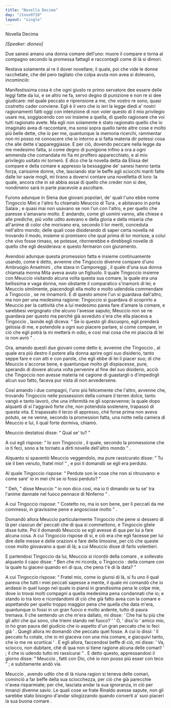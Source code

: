 ```yaml
---
title: "Novella Decima"
day: "itnov0710"
layout: "single"
---
```

<html>
 <head>
 </head>
 <body>
  <div id="nov0710" type="novella" who="dioneo">
   <head>
    Novella Decima
   </head>
   <p>
    <i>
     [Speaker: dioneo]
    </i>
   </p>
   <argument>
    <p>
     <milestone id="p07100001"/>
     Due sanesi amano una donna comare dell'uno: muore il compare e torna al compagno secondo la promessa fattagli e raccontagli come di l&agrave; si dimori.
    </p>
   </argument>
   <div3 type="commentary" who="author">
    <p>
     <milestone id="p07100002"/>
     Restava solamente al
     <name persref="dioneo" type="person">
      re
     </name>
     il dover novellare; il quale, poi che vide le donne racchetate, che del pero tagliato che colpa avuta non avea si dolevano, incominci&ograve;:
    </p>
   </div3>
   <div3 type="commentary" who="dioneo">
    <p>
     <milestone id="p07100003"/>
     Manifestissima cosa &egrave; che ogni giusto re primo servatore dee essere delle leggi fatte da lui, e se altro ne fa, servo degno di punizione e non re si dee giudicare: nel quale peccato e riprensione a me, che vostro re sono, quasi costretto cader conviene.
     <milestone id="p07100004"/>
     Egli &egrave; il vero che io ieri la legge diedi a' nostri ragionamenti fatti oggi con intenzione di non voler questo d&iacute; il mio privilegio usare ma, soggiacendo con voi insieme a quella, di quello ragionare che voi tutti ragionato avete.
     <milestone id="p07100005"/>
     Ma egli non solamente &egrave; stato ragionato quello che io imaginato avea di raccontare, ma sonsi sopra quello tante altre cose e molto pi&uacute; belle dette, che io per me, quantunque la memoria ricerchi, rammentar non mi posso n&eacute; conoscere che io intorno a s&iacute; fatta materia dir potessi cosa che alle dette s'appareggiasse.
     <milestone id="p07100006"/>
     E per ci&ograve;, dovendo peccare nella legge da me medesimo fatta, s&iacute; come degno di punigione infino a ora a ogni ammenda che comandata mi fia mi proffero apparecchiato, e al mio privilegio usitato mi torner&ograve;.
     <milestone id="p07100007"/>
     E dico che la novella detta da
     <name persref="elissa" type="person">
      Elissa
     </name>
     del compare e della comare e appresso la bessaggine de' sanesi hanno tanta forza, carissime donne, che, lasciando star le beffe agli sciocchi mariti fatte dalle lor savie mogli, mi tirano a dovervi contare una novelletta di loro: la quale, ancora che in s&eacute; abbia assai di quello che creder non si dee, nondimeno sar&agrave; in parte piacevole a ascoltare.
    </p>
   </div3>
   <p>
    <milestone id="p07100008"/>
    Furono adunque in
    <name placeref="siena" type="place">
     Siena
    </name>
    due giovani popolari, de' quali l'uno ebbe nome
    <name persref="tingocciomini" type="person">
     Tingoccio Mini
    </name>
    e l'altro fu chiamato
    <name persref="meucciotura" type="person">
     Meuccio di Tura
    </name>
    , e abitavano in
    <name placeref="portasalaia" type="place">
     porta Salaia
    </name>
    ; e quasi mai non usavano se non l'un con l'altro, e per quello che paresse s'amavano molto.
    <milestone id="p07100009"/>
    E andando, come gli uomini vanno, alle chiese e alle prediche, pi&uacute; volte udito avevano e della gloria e della miseria che all'anime di color che morivano era, secondo li lor meriti, conceduta nell'altro mondo; delle quali cose disiderando di saper certa novella n&eacute; trovando il modo, insieme si promisero che qual prima di lor morisse, a colui che vivo fosse rimaso, se potesse, ritornerebbe e direbbegli novelle di quello che egli desiderava: e questo fermaron con giuramento.
   </p>
   <p>
    <milestone id="p07100010"/>
    Avendosi adunque questa promession fatta e insieme continuamente usando, come &egrave; detto, avvenne che
    <name persref="tingocciomini" type="person">
     Tingoccio
    </name>
    divenne compare d'uno
    <name persref="ambruogioanselmini" type="person">
     Ambruogio Anselmini
    </name>
    , che stava in
    <name placeref="camporeggi" type="place">
     Camporeggi
    </name>
    , il quale d'una sua donna chiamata
    <name persref="mitaanselmini" type="person">
     monna Mita
    </name>
    aveva avuto un figliuolo.
    <milestone id="p07100011"/>
    Il quale
    <name persref="tingocciomini" type="person">
     Tingoccio
    </name>
    insieme con
    <name persref="meucciotura" type="person">
     Meuccio
    </name>
    visitando alcuna volta questa sua comare, la quale era una bellissima e vaga donna, non obstante il comparatico s'inamor&ograve; di lei; e
    <name persref="meucciotura" type="person">
     Meuccio
    </name>
    similmente, piacendogli ella molto e molto udendola commendare a
    <name persref="tingocciomini" type="person">
     Tingoccio
    </name>
    , se ne innamor&ograve;.
    <milestone id="p07100012"/>
    E di questo amore l'un si guardava dall'altro, ma non per una medesima ragione:
    <name persref="tingocciomini" type="person">
     Tingoccio
    </name>
    si guardava di scoprirlo a
    <name persref="meucciotura" type="person">
     Meuccio
    </name>
    per la cattivit&agrave; che a lui medesimo parea fare d'amare la comare, e sarebbesi vergognato che alcuno l'avesse saputo;
    <name persref="meucciotura" type="person">
     Meuccio
    </name>
    non se ne guardava per questo ma perch&eacute; gi&agrave; avveduto s'era che ella piaceva a
    <name persref="tingocciomini" type="person">
     Tingoccio
    </name>
    , laonde egli diceva:
    <milestone id="p07100013"/>
    <q direct="unspecified" who="meucciotura">
     Se io questo gli discuopro, egli prender&agrave; gelosia di me, e potendole a ogni suo piacere parlare, s&iacute; come compare, in ci&ograve; che egli potr&agrave; la mi metter&agrave; in odio, e cos&iacute; mai cosa che mi piaccia di lei io non avr&ograve;
    </q>
    .
   </p>
   <p>
    <milestone id="p07100014"/>
    Ora, amando questi due giovani come detto &egrave;, avvenne che
    <name persref="tingocciomini" type="person">
     Tingoccio
    </name>
    , al quale era pi&uacute; destro il potere alla
    <name persref="mitaanselmini" type="person">
     donna
    </name>
    aprire ogni suo disiderio, tanto seppe fare e con atti e con parole, che egli ebbe di lei il piacer suo; di che
    <name persref="meucciotura" type="person">
     Meuccio
    </name>
    s'accorse bene, e quantunque molto gli dispiacesse, pure, sperando di dovere alcuna volta pervenire al fine del suo disiderio, acci&ograve; che
    <name persref="tingocciomini" type="person">
     Tingoccio
    </name>
    non avesse materia n&eacute; cagione di guastargli o d'impedirgli alcun suo fatto, faceva pur vista di non avvedersene.
   </p>
   <p>
    <milestone id="p07100015"/>
    Cos&iacute; amando i due compagni, l'uno pi&uacute; felicemente che l'altro, avvenne che, trovando
    <name persref="tingocciomini" type="person">
     Tingoccio
    </name>
    nelle possessioni della
    <name persref="mitaanselmini" type="person">
     comare
    </name>
    il terren dolce, tanto vang&ograve; e tanto lavor&ograve;, che una infermit&agrave; ne gli sopravvenne; la quale dopo alquanti d&iacute; s&iacute; l'aggrav&ograve; forte che, non potendola sostenere, trapass&ograve; di questa vita.
    <milestone id="p07100016"/>
    E trapassato il terzo d&iacute; appresso, ch&eacute; forse prima non aveva potuto, se ne venne, secondo la promession fatta, una notte nella camera di
    <name persref="meucciotura" type="person">
     Meuccio
    </name>
    e lui, il qual forte dormiva, chiam&ograve;.
   </p>
   <p>
    <milestone id="p07100017"/>
    <name persref="meucciotura" type="person">
     Meuccio
    </name>
    destatosi disse:
    <q direct="unspecified" who="meucciotura">
     Qual se' tu?
    </q>
   </p>
   <p>
    <milestone id="p07100018"/>
    A cui egli rispose:
    <q direct="unspecified" who="tingocciomini">
     Io son
     <name persref="tingocciomini" type="person">
      Tingoccio
     </name>
     , il quale, secondo la promessione che io ti feci, sono a te tornato a dirti novelle dell'altro mondo
    </q>
    .
   </p>
   <p>
    <milestone id="p07100019"/>
    Alquanto si spavent&ograve;
    <name persref="meucciotura" type="person">
     Meuccio
    </name>
    veggendolo, ma pure rassicurato disse:
    <q direct="unspecified" who="meucciotura">
     Tu sie il ben venuto,
     <name persref="tingocciomini" type="person">
      fratel
     </name>
     mio!
    </q>
    , e poi il domand&ograve; se egli era perduto.
   </p>
   <p>
    <milestone id="p07100020"/>
    Al quale
    <name persref="tingocciomini" type="person">
     Tingoccio
    </name>
    rispose:
    <q direct="unspecified" who="tingocciomini">
     Perdute son le cose che non si ritruovano: e come sare' io in mei chi se io fossi perduto?
    </q>
   </p>
   <p>
    <milestone id="p07100021"/>
    <q direct="unspecified" who="meucciotura">
     Deh,
    </q>
    disse
    <name persref="meucciotura" type="person">
     Meuccio
    </name>
    <q direct="unspecified">
     io non dico cos&iacute;, ma io ti dimando se tu se' tra l'anime dannate nel fuoco pennace di
     <name placeref="inferno" type="place">
      Ninferno
     </name>
    </q>
    .
   </p>
   <p>
    <milestone id="p07100022"/>
    A cui
    <name persref="tingocciomini" type="person">
     Tingoccio
    </name>
    rispose:
    <q direct="unspecified" who="tingocciomini">
     Costetto no, ma io son bene, per li peccati da me commessi, in gravissime pene e angosciose molto
    </q>
    .
   </p>
   <p>
    <milestone id="p07100023"/>
    Domand&ograve; allora
    <name persref="meucciotura" type="person">
     Meuccio
    </name>
    particularmente
    <name persref="tingocciomini" type="person">
     Tingoccio
    </name>
    che pene si dessero di l&agrave; per ciascun de' peccati che di qua si commettono, e
    <name persref="tingocciomini" type="person">
     Tingoccio
    </name>
    gliele disse tutte. Poi il domand&ograve;
    <name persref="meucciotura" type="person">
     Meuccio
    </name>
    se egli avesse di qua per lui a fare alcuna cosa. A cui
    <name persref="tingocciomini" type="person">
     Tingoccio
    </name>
    rispose di s&iacute;, e ci&ograve; era che egli facesse per lui dire delle messe e delle orazioni e fare delle limosine, per ci&ograve; che queste cose molto giovavano a quei di l&agrave;; a cui
    <name persref="meucciotura" type="person">
     Meuccio
    </name>
    disse di farlo volentieri.
   </p>
   <p>
    <milestone id="p07100024"/>
    E partendosi
    <name persref="tingocciomini" type="person">
     Tingoccio
    </name>
    da lui,
    <name persref="meucciotura" type="person">
     Meuccio
    </name>
    si ricord&ograve; della
    <name persref="mitaanselmini" type="person">
     comare
    </name>
    , e sollevato alquanto il capo disse:
    <q direct="unspecified" who="meucciotura">
     Ben che mi ricorda, o
     <name persref="tingocciomini" type="person">
      Tingoccio
     </name>
     : della comare con la quale tu giacevi quando eri di qua, che pena t'&egrave; di l&agrave; data?
    </q>
   </p>
   <p>
    <milestone id="p07100025"/>
    A cui
    <name persref="tingocciomini" type="person">
     Tingoccio
    </name>
    rispose:
    <q direct="unspecified" who="tingocciomini">
     <name persref="meucciotura" type="person">
      Fratel
     </name>
     mio, come io giunsi di l&agrave;, s&iacute; fu uno il qual pareva che tutti i miei peccati sapesse a mente, il quale mi comand&ograve; che io andassi in quel luogo nel quale io piansi in grandissima pena le colpe mie, dove io trovai molti compagni a quella medesima pena condannati che io; e stando io tra loro e ricordandomi di ci&ograve; che gi&agrave; fatto avea con
     <name persref="mitaanselmini" type="person">
      la comare
     </name>
     e aspettando per quello troppo maggior pena che quella che data m'era, quantunque io fossi in un gran fuoco e molto ardente, tutto di paura tremava.
     <milestone id="p07100026"/>
     Il che sentendo un che m'era dallato, mi disse:
     <q direct="unspecified" who="uomo-0710">
      Che hai tu pi&uacute; che gli altri che qui sono, che triemi stando nel fuoco?
     </q>
     <q direct="unspecified" who="tingocciomini">
      O,
     </q>
     diss'io
     <q direct="unspecified">
      amico mio, io ho gran paura del giudicio che io aspetto d'un gran peccato che io feci gi&agrave;
     </q>
     .
     <milestone id="p07100027"/>
     Quegli allora mi domand&ograve; che peccato quel fosse. A cui io dissi:
     <q direct="unspecified" who="tingocciomini">
      Il peccato fu cotale, che io mi giaceva con una mia comare, e giacquivi tanto, che io me ne scorticai
     </q>
     .
     <milestone id="p07100028"/>
     E egli allora, faccendosi beffe di ci&ograve;, mi disse:
     <q direct="unspecified" who="uomo-0710">
      Va, sciocco, non dubitare, ch&eacute; di qua non si tiene ragione alcuna delle comari!
     </q>
     ; il che io udendo tutto mi rassicurai
    </q>
    .
    <milestone id="p07100029"/>
    E detto questo, appressandosi il giorno disse:
    <q direct="unspecified" who="tingocciomini">
     <name persref="meucciotura" type="person">
      Meuccio
     </name>
     , fatti con Dio, ch&eacute; io non posso pi&uacute; esser con teco
    </q>
    ; e subitamente and&ograve; via.
   </p>
   <p>
    <milestone id="p07100030"/>
    <name persref="meucciotura" type="person">
     Meuccio
    </name>
    , avendo udito che di l&agrave; niuna ragion si teneva delle comari, cominci&ograve; a far beffe della sua sciocchezza, per ci&ograve; che gi&agrave; parecchie n'avea risparmiate; per che, lasciata andar la sua ignoranza, in ci&ograve; per innanzi divenne savio. Le quali cose se
    <name persref="fraterinaldo" type="person">
     frate Rinaldo
    </name>
    avesse sapute, non gli sarebbe stato bisogno d'andar silogizzando quando convert&iacute; a' suoi piaceri la sua buona
    <name persref="agnesa" type="person">
     comare
    </name>
    .
   </p>
  </div>
 </body>
</html>